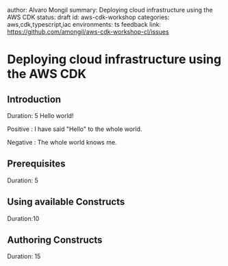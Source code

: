 author: Alvaro Mongil
summary: Deploying cloud infrastructure using the AWS CDK
status: draft
id: aws-cdk-workshop
categories: aws,cdk,typescript,iac
environments: ts
feedback link: https://github.com/amongil/aws-cdk-workshop-cl/issues

# Deploying cloud infrastructure using the AWS CDK

## Introduction
Duration: 5
Hello world!

Positive
: I have said "Hello" to the whole world.

Negative
: The whole world knows me.

## Prerequisites
Duration: 5

## Using available Constructs
Duration:10

## Authoring Constructs
Duration: 15
